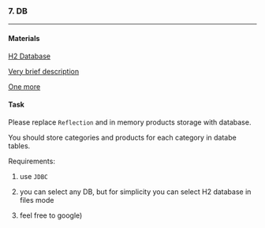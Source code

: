 ### 7. DB

----
#### Materials

[H2 Database](https://www.h2database.com/html/main.html)

[Very brief description](https://www.javatpoint.com/steps-to-connect-to-the-database-in-java)

[One more](https://www.baeldung.com/java-jdbc)

#### Task

Please replace `Reflection` and in memory products storage with database.

You should store categories and products for each category in databe tables.

Requirements:

1. use `JDBC`

2. you can select any DB, but for simplicity you can select H2 database in files mode

3. feel free to google)
